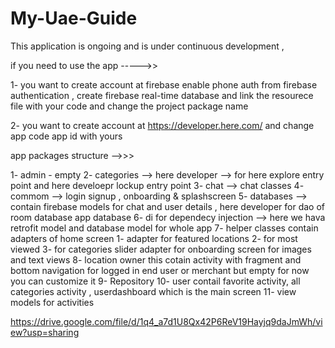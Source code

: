 # My-Uae-Guide

This application is ongoing and is under continuous development ,

if you need to use the app ----->>

1- you want to create account at firebase enable phone auth from firebase authentication , create firebase real-time database
and link the resourece file with your code and change the project package name

2- you want to create account at https://developer.here.com/ and change app code app id with yours


app packages structure -->>>

1- admin - empty
2- categories --> here developer --> for here explore entry point and here develoepr lockup entry point
3- chat --> chat classes
4- commom --> login signup , onboarding & splashscreen
5- databases --> contain firebase models for chat and user details , here developer for dao of room database app database
6- di for dependecy injection --> here we hava retrofit model and database model for whole app
7- helper classes contain adapters of home screen 1- adapter for featured locations 2- for most viewed 3- for categories 
slider adapter for onboarding screen for images and text views
8- location owner this cotain activity with fragment and bottom navigation for logged in end user or merchant but empty for now you can customize it
9- Repository
10- user contail favorite activity, all categories activity , userdashboard which is the main screen
11- view models for activities


https://drive.google.com/file/d/1q4_a7d1U8Qx42P6ReV19Hayjq9daJmWh/view?usp=sharing
